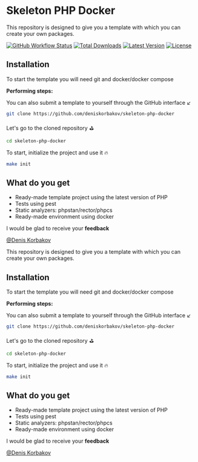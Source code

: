 # Skeleton PHP Docker

This repository is designed to give you a template with which you can create your own packages.

<a href="https://github.com/deniskorbakov/skeleton-php-docker"><img alt="GitHub Workflow Status" src="https://github.com/deniskorbakov/skeleton-php-docker/actions/workflows/code-standart.yml/badge.svg"></a>
<a href="https://packagist.org/packages/deniskorbakov/skeleton-php-docker"><img alt="Total Downloads" src="https://img.shields.io/packagist/dt/deniskorbakov/skeleton-php-docker"></a>
<a href="https://packagist.org/packages/deniskorbakov/skeleton-php-docker"><img alt="Latest Version" src="https://img.shields.io/packagist/v/deniskorbakov/skeleton-php-docker"></a>
<a href="https://packagist.org/packages/deniskorbakov/skeleton-php-docker"><img alt="License" src="https://img.shields.io/packagist/l/deniskorbakov/skeleton-php-docker"></a>

## Installation

To start the template you will need git and docker/docker compose

**Performing steps:**

You can also submit a template to yourself through the GitHub interface ↙️
```bash
git clone https://github.com/deniskorbakov/skeleton-php-docker
```

Let's go to the cloned repository ⛳
```bash
cd skeleton-php-docker
```

To start, initialize the project and use it 🔥
```bash
make init
```

## What do you get

* Ready-made template project using the latest version of PHP
* Tests using pest
* Static analyzers: phpstan/rector/phpcs
* Ready-made environment using docker


I would be glad to receive your **feedback**

[@Denis Korbakov](https://github.com/deniskorbakov)

This repository is designed to give you a template with which you can create your own packages.

## Installation

To start the template you will need git and docker/docker compose

**Performing steps:**

You can also submit a template to yourself through the GitHub interface ↙️
```bash
git clone https://github.com/deniskorbakov/skeleton-php-docker
```

Let's go to the cloned repository ⛳
```bash
cd skeleton-php-docker
```

To start, initialize the project and use it 🔥
```bash
make init
```

## What do you get

* Ready-made template project using the latest version of PHP
* Tests using pest
* Static analyzers: phpstan/rector/phpcs
* Ready-made environment using docker


I would be glad to receive your **feedback**

[@Denis Korbakov](https://github.com/deniskorbakov)

